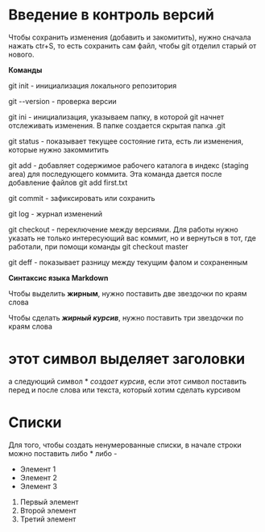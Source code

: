 # **Введение в контроль версий**

Чтобы сохранить изменения (добавить и закомитить), нужно сначала нажать ctr+S, то есть сохранить сам файл, чтобы git отделил старый от нового.

**Команды**

git init - инициализация локального репозитория

git --version - проверка версии

git ini - инициализация, указываем папку, в которой git начнет отслеживать изменения. В папке создается скрытая папка .git

git status - показывает текущее состояние гита, есть ли изменения, которые нужно закоммитить

git add - добавляет содержимое рабочего каталога в индекс (staging area) для последующего коммита. Эта команда дается после добавление файлов git add first.txt

git commit - зафиксировать или сохранить

git log - журнал изменений

git checkout - переключение между версиями. Для работы нужно указать не только интересующий вас коммит, но и вернуться в тот, где работали, при помощи команды git checkout master

git deff - показывает разницу между текущим фалом и сохраненным

**Синтаксис языка Markdown**

Чтобы выделить **жирным**, нужно поставить две звездочки по краям слова

Чтобы сделать ***жирный курсив***, нужно поставить три звездочки по краям слова

# этот символ выделяет заголовки

а следующий символ * *создает курсив*, если этот символ поставить перед и после слова или текста, который хотим сделать курсивом 

# **Списки**
Для того, чтобы создать ненумерованные списки, в начале строки можно поставить либо * либо - 
* Элемент 1
* Элемент 2
* Элемент 3

1. Первый элемент
2. Второй элемент
3. Третий элемент


